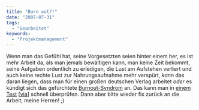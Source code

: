 ```yaml
---
title: "Burn out?!"
date: "2007-07-31"
tags:
  - "Gearbeitet"
keywords:
  - "Projektmanagement"
---
```


Wenn man das Gefühl hat, seine Vorgesetzten seien hinter einem her, es ist mehr Arbeit da, als man jemals bewältigen kann, man keine Zeit bekommt, seine Aufgaben ordentlich zu erledigen, die Lust am Aufstehen verliert und auch keine rechte Lust zur Nahrungsaufnahme mehr verspürt, _kann_ das daran liegen, dass man für einen großen deutschen Verlag arbeitet _oder_ es kündigt sich das gefürchtete [Burnout-Syndrom](http://de.wikipedia.org/wiki/Burnout-Syndrom "Wikipedia: Burout-Syndrom") an. Das kann man in [einem Test](http://www.mindtools.com/stress/Brn/BurnoutSelfTest.htm) \[[via](http://webworkerdaily.com/2007/07/30/how-to-cope-with-job-burnout/#more-983 "Web Worker Daily")\] schnell überprüfen. Dann aber bitte wieder fix zurück an die Arbeit, meine Herren! ;)
